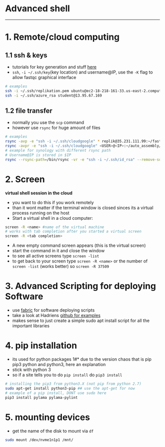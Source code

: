 Advanced shell
===
___
# 1. Remote/cloud computing
## 1.1 ssh & keys

* tutorials for key generation and stuff [here](https://www.digitalocean.com/community/tutorials/how-to-copy-files-with-rsync-over-ssh)
* `ssh`, `-i ~/.ssh/key`(key location) and username@IP, use the `-K` flag to allow fastqc graphical interface

```bash
# examples
ssh -i ~/.ssh/replikation.pem ubuntu@ec2-18-218-161-33.us-east-2.compute.amazonaws.com
ssh -i ~/.ssh/azure_rsa student@13.95.67.169
```
## 1.2 file transfer

* normally you use the `scp` command
* however use `rsync` for huge amount of files

```bash
# examples
rsync -avp -e "ssh -i ~/.ssh/cloudgoogle" * replik@35.231.111.99:~/fast5_files
rsync -avpr -e "ssh -i ~/.ssh/cloudgoogle" <USER>@<IP>:~/auto_assembly/ .
# example for synology with different rsync path
# Username@IP is stored in $IP
rsync --rsync-path=/bin/rsync -vr -e "ssh -i ~/.ssh/id_rsa" --remove-source-files --include "*.fast5" --include "*/" --exclude "*" /cygdrive/c/data/reads/ $IP:/volume1/sequencing_data/
```

# 2. Screen

**virtual shell session in the cloud**

* you want to do this if you work remotely
* than it wont matter if the terminal window is closed sinces its a virtual process running on the host
* Start a virtual shell in a cloud computer:

```bash
screen -R <name> #name of the virtual machine
# works with tab completion after you started a virtual screen
screen -R <tab completion>
```

* A new empty command screen appears (this is the virtual screen)
* start the command in it and close the window
* to see all active screens type `screen -list`
* to get back to your screen type `screen -R <name>` or the number of `screen -list` (works better) so `screen -R 37509`


# 3. Advanced Scripting for deploying Software
* use [fabric](http://www.fabfile.org/) for software deploying scripts
* take a look at Hadriens [github for examples](https://github.com/SGBC/course/tree/master/fabfiles)
* makes sense to just create a simple sudo apt install script for all the important libraries

# 4. pip installation

* its used for python packages
1#* due to the version chaos that is pip pip3 python and python3, here an explanation
* stick with python 3
* so if a site tells you to do `pip install` do `pip3 install`

```bash
# installing the pip3 from python3.X (not pip from python 2.7)
sudo apt-get install python3-pip ## use the apt-get for now
# example of a pip install, DONT use sudo here
pip3 install pylama pylama-pylint
```

# 5. mounting devices

* get the name of the disk to mount via `df`

```bash
sudo mount /dev/nvme1n1p1 /mnt/
```
